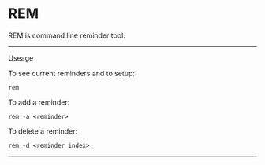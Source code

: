 # REM
REM is command line reminder tool.

---

Useage

To see current reminders and to setup:

`rem`

To add a reminder:

`rem -a <reminder>`

To delete a reminder:

`rem -d <reminder index>`

---
